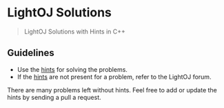 # LightOJ Solutions

> LightOJ Solutions with Hints in C++

## Guidelines

* Use the [hints](HINTS.md) for solving the problems. 
* If the [hints](HINTS.md) are not present for a problem, refer to the LightOJ forum. 

There are many problems left without hints. Feel free to add or update the hints by sending a pull a request.
